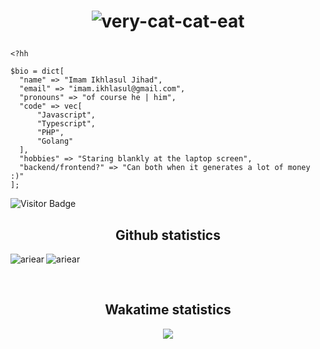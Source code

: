<h1 align="center">
  
  ![very-cat-cat-eat](https://github.com/Rdx11/Rdx11/assets/34431847/e44c1729-e1fe-41a5-bd9d-63dbc25be6ef)
</h1>
    
  ```hack
  <?hh

  $bio = dict[
    "name" => "Imam Ikhlasul Jihad",
    "email" => "imam.ikhlasul@gmail.com",
    "pronouns" => "of course he | him",
    "code" => vec[
        "Javascript",
        "Typescript",
        "PHP",
        "Golang"
    ],
    "hobbies" => "Staring blankly at the laptop screen",
    "backend/frontend?" => "Can both when it generates a lot of money :)"
  ];
  ```

![Visitor Badge](https://visitor-badge.laobi.icu/badge?page_id=Rdx11.Rdx11)



<h2 align="center">Github statistics</h2>

<p><img align="left" src="https://github-readme-stats.vercel.app/api?username=Rdx11&show_icons=true&theme=dracula" alt="ariear" /></p>
<p><img align="center" src="https://github-readme-stats.vercel.app/api/top-langs/?username=Rdx11&layout=compact&theme=dracula)](https://github.com/Rdx11/github-readme-stats" alt="ariear" /></p>

<br>
<h2 align="center">Wakatime statistics</h2>

<div align="center">

<img src="https://wakatime.com/share/@Rdx11/e33343af-f94d-4ba1-80af-79eb26dd9a28.png" />
  
</div>
